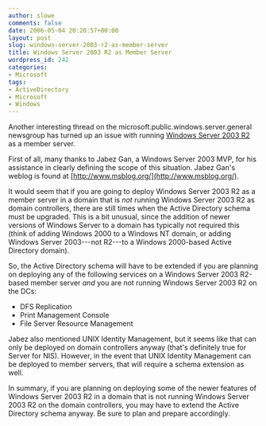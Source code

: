 ```yaml
---
author: slowe
comments: false
date: 2006-05-04 20:20:57+00:00
layout: post
slug: windows-server-2003-r2-as-member-server
title: Windows Server 2003 R2 as Member Server
wordpress_id: 242
categories:
- Microsoft
tags:
- ActiveDirectory
- Microsoft
- Windows
---
```


Another interesting thread on the microsoft.public.windows.server.general newsgroup has turned up an issue with running [Windows Server 2003 R2](http://www.microsoft.com/windowsserver2003/) as a member server.

First of all, many thanks to Jabez Gan, a Windows Server 2003 MVP, for his assistance in clearly defining the scope of this situation. Jabez Gan's weblog is found at [http://www.msblog.org/](http://www.msblog.org/).

It would seem that if you are going to deploy Windows Server 2003 R2 as a member server in a domain that is _not_ running Windows Server 2003 R2 as domain controllers, there are still times when the Active Directory schema must be upgraded. This is a bit unusual, since the addition of newer versions of Windows Server to a domain has typically not required this (think of adding Windows 2000 to a Windows NT domain, or adding Windows Server 2003---not R2---to a Windows 2000-based Active Directory domain).

So, the Active Directory schema will have to be extended if you are planning on deploying any of the following services on a Windows Server 2003 R2-based member server _and_ you are not running Windows Server 2003 R2 on the DCs:

* DFS Replication
* Print Management Console
* File Server Resource Management

Jabez also mentioned UNIX Identity Management, but it seems like that can only be deployed on domain controllers anyway (that's definitely true for Server for NIS). However, in the event that UNIX Identity Management can be deployed to member servers, that will require a schema extension as well.

In summary, if you are planning on deploying some of the newer features of Windows Server 2003 R2 in a domain that is not running Windows Server 2003 R2 on the domain controllers, you may have to extend the Active Directory schema anyway. Be sure to plan and prepare accordingly.
